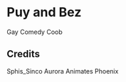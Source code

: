 # Puy and Bez
Gay Comedy Coob <!-- hehehehehehehehehehehehehehehehehe -->

## Credits
Sphis_Sinco
Aurora Animates
Phoenix
